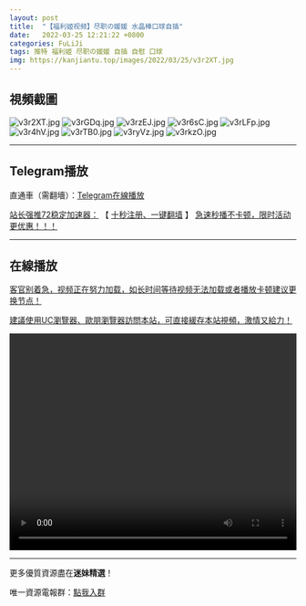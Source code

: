 ```yaml
---
layout: post
title:  "【福利姬视频】尽职の媛媛 水晶棒口球自插"
date:   2022-03-25 12:21:22 +0800
categories: FuLiJi
tags: 推特 福利姬 尽职の媛媛 自插 自慰 口球
img: https://kanjiantu.top/images/2022/03/25/v3r2XT.jpg
---
```



## 視頻截圖

![v3r2XT.jpg](https://kanjiantu.top/images/2022/03/25/v3r2XT.jpg)
![v3rGDq.jpg](https://kanjiantu.top/images/2022/03/25/v3rGDq.jpg)
![v3rzEJ.jpg](https://kanjiantu.top/images/2022/03/25/v3rzEJ.jpg)
![v3r6sC.jpg](https://kanjiantu.top/images/2022/03/25/v3r6sC.jpg)
![v3rLFp.jpg](https://kanjiantu.top/images/2022/03/25/v3rLFp.jpg)
![v3r4hV.jpg](https://kanjiantu.top/images/2022/03/25/v3r4hV.jpg)
![v3rTB0.jpg](https://kanjiantu.top/images/2022/03/25/v3rTB0.jpg)
![v3ryVz.jpg](https://kanjiantu.top/images/2022/03/25/v3ryVz.jpg)
![v3rkzO.jpg](https://kanjiantu.top/images/2022/03/25/v3rkzO.jpg)

* * *
## Telegram播放

直通車（需翻墻）：[Telegram在線播放](https://t.me/mimeijingxuan/305)

<u>站长强推72稳定加速器：</u> 【 [十秒注册、一键翻墙](https://72vpn.xyz/#/register?code=mimei) 】
<u>  急速秒播不卡顿，限时活动更优惠！！！</u>
* * *
## 在線播放
<u>客官别着急，视频正在努力加载，如长时间等待视频无法加载或者播放卡顿建议更换节点！</u>

<u>建議使用UC瀏覽器、歐朋瀏覽器訪問本站，可直接緩存本站視頻，激情又給力！</u>
<center><video src="https://cdn.publer.io/uploads/videos/623d3dcadb279760bbfbdd90/5459a267d6634f10e2d1d1a2e034dcc3.mp4" width="100%" height="380px" controls="controls"></video></center>


* * *
更多優質資源盡在**迷妹精選**！

唯一資源電報群：[點我入群](https://t.me/mimeijingxuan)


